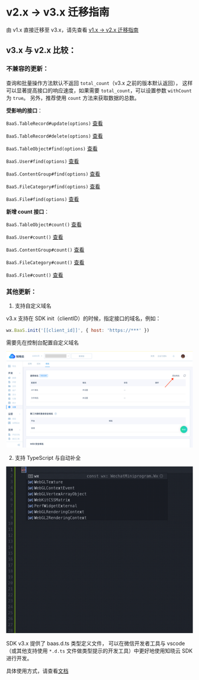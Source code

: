 # v2.x -> v3.x 迁移指南

由 v1.x 直接迁移至 v3.x，请先查看 [v1.x -> v2.x 迁移指南](/js-sdk/migrate-from-v1.md)

## v3.x 与 v2.x 比较：

### 不兼容的更新：

查询和批量操作方法默认不返回 `total_count`（v3.x 之前的版本默认返回），
这样可以显著提高接口的响应速度，如果需要 `total_count`，可以设置参数 `withCount` 为 `true`。
另外，推荐使用 `count` 方法来获取数据的总数。

**受影响的接口**：

`BaaS.TableRecord#update(options)` [查看](/js-sdk/schema/update-record.md)

`BaaS.TableRecord#delete(options)` [查看](/js-sdk/schema/delete-record.md)

`BaaS.TableObject#find(options)` [查看](/js-sdk/schema/query.md)

`BaaS.User#find(options)` [查看](/js-sdk/user.md)

`BaaS.ContentGroup#find(options)` [查看](/js-sdk/content/operate.md)

`BaaS.FileCategory#find(options)` [查看](/js-sdk/file/category.md)

`BaaS.File#find(options)` [查看](/js-sdk/file/file.md)

**新增 count 接口**：

`BaaS.TableObject#count()` [查看](/js-sdk/schema/query.md)

`BaaS.User#count()` [查看](/js-sdk/user.md)

`BaaS.ContentGroup#count()` [查看](/js-sdk/content/operate.md)

`BaaS.FileCategory#count()` [查看](/js-sdk/file/category.md)

`BaaS.File#count()` [查看](/js-sdk/file/file.md)

### 其他更新：

1. 支持自定义域名

  v3.x 支持在 SDK init（clientID）的时候，指定接口的域名，例如：

  ```js
  wx.BaaS.init('[[client_id]]', { host: 'https://***' })
  ```

  需要先在控制台配置自定义域名

  ![配置自定义域名](/images/host-config.png)

2. 支持 TypeScript 与自动补全

  ![自动补全](/images/typescript/auto-completion-vscode.gif)

  SDK v3.x 提供了 baas.d.ts 类型定义文件，
  可以在微信开发者工具与 vscode（或其他支持使用 `*.d.ts` 文件做类型提示的开发工具）中更好地使用知晓云 SDK 进行开发。 

  具体使用方式，请查看[文档](/js-sdk/typescript.md)
